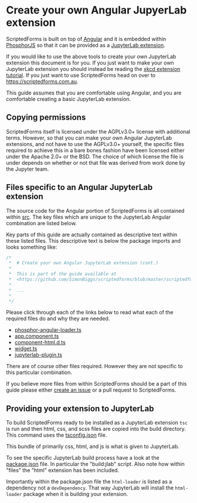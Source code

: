 # Create your own Angular JupyerLab extension

ScriptedForms is built on top of [Angular](https://angular.io) and it is
embedded within [PhosphorJS](http://phosphorjs.github.io/) so that it can be
provided as a [JupyterLab extension](http://jupyterlab.readthedocs.io/en/stable/developer/xkcd_extension_tutorial.html).

If you would like to use the above tools to create your own JupyterLab extension
this document is for you. If you just want to make your own JupyterLab extension
you should instead be reading the [xkcd extension tutorial](http://jupyterlab.readthedocs.io/en/stable/developer/xkcd_extension_tutorial.html).
If you just want to use ScriptedForms head on over to <https://scriptedforms.com.au>.

This guide assumes that you are comfortable using Angular, and you are
comfortable creating a basic JupyterLab extension.

## Copying permissions

ScriptedForms itself is licensed under the AGPLv3.0+ license with additional terms.
However, so that you can make your own Angular JupyterLab extensions, and not
have to use the AGPLv3.0+ yourself, the specific files required to achieve this
in a bare bones fashion have been licensed either under the Apache 2.0+ or the
BSD. The choice of which license the file is under depends on whether or not
that file was derived from work done by the Jupyter team.

## Files specific to an Angular JupyterLab extension

The source code for the Angular portion of ScriptedForms is all contained within
[src](../src). The key files which are unique to the JupyterLab Angular
combination are listed below.

Key parts of this guide are actually contained as descriptive text within these
listed files. This descriptive text is below the package imports and looks something like:

```typescript
/*
 *  # Create your own Angular JupyterLab extension (cont.)
 *
 *  This is part of the guide available at
 *  <https://github.com/SimonBiggs/scriptedforms/blob/master/scriptedforms/docs/create-your-own-angular-jupyterlab-extension.md>
 *
 *  ...
 *
 */
```

Please click through each of the links below to read what each of the required
files do and why they are needed.

* [phosphor-angular-loader.ts](../src/app/phosphor-angular-loader.ts)
* [app.component.ts](../src/app/app.component.ts)
* [component-html.d.ts](../src/component-html.d.ts)
* [widget.ts](../src/app/widget.ts)
* [jupyterlab-plugin.ts](../src/jupyterlab-extension/jupyterlab-plugin.ts)

There are of course other files required. However they are not specific to this
particular combination.

If you believe more files from within ScriptedForms should be a part of this
guide please either [create an issue](https://github.com/SimonBiggs/scriptedforms/issues/new)
or a pull request to ScriptedForms.

## Providing your extension to JupyterLab

To build ScriptedForms ready to be installed as a JupyterLab extension `tsc` is run
and then html, css, and scss files are copied into the build directory. This command
uses the [tsconfig.json](../tsconfig.json) file.

This bundle of primarily css, html, and js is what is given to JupyterLab.

To see the specific JupyterLab build process have a look at the [package.json](../package.json)
file. In particular the "build:jlab" script. Also note how within "files" the "html"
extension has been included.

Importantly within the package.json file the `html-loader` is listed as a dependency
not a `devDependency`. That way JupyterLab will install the `html-loader` package when it is
building your extension.